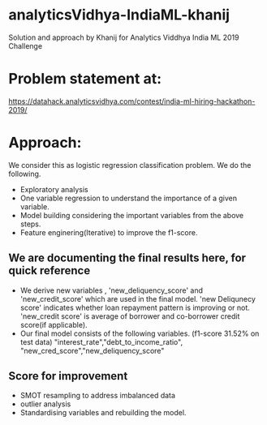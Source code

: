 # analyticsVidhya-IndiaML-khanij
Solution and approach by Khanij for Analytics Viddhya India ML 2019 Challenge

# Problem statement at:
https://datahack.analyticsvidhya.com/contest/india-ml-hiring-hackathon-2019/

# Approach:
We consider this as logistic regression classification problem. We do the following.

- Exploratory analysis
- One variable regression to understand the importance of a given variable.
- Model building considering the important variables from the above steps.
- Feature enginering(Iterative) to improve the f1-score.

## We are documenting the final results here, for quick reference
- We derive new variables , 'new_deliquency_score' and 'new_credit_score' which are used in the final model. 'new Deliqunecy score' indicates whether loan repayment pattern is improving or not. 'new_credit score' is average of borrower and co-borrower credit score(if applicable).
- Our final model consists of the following variables. (f1-score 31.52% on test data)
"interest_rate","debt_to_income_ratio", "new_cred_score","new_deliquency_score"


## Score for improvement
- SMOT resampling to address imbalanced data
- outlier analysis
- Standardising variables and rebuilding the model.
